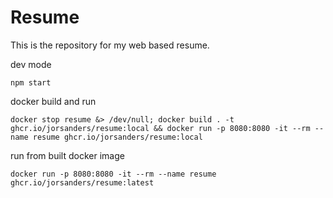 # Resume

This is the repository for my web based resume.

dev mode

```shell
npm start
```

docker build and run

```shell
docker stop resume &> /dev/null; docker build . -t ghcr.io/jorsanders/resume:local && docker run -p 8080:8080 -it --rm --name resume ghcr.io/jorsanders/resume:local
```

run from built docker image

```shell
docker run -p 8080:8080 -it --rm --name resume ghcr.io/jorsanders/resume:latest
```
